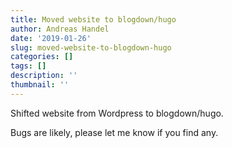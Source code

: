 ```yaml
---
title: Moved website to blogdown/hugo
author: Andreas Handel
date: '2019-01-26'
slug: moved-website-to-blogdown-hugo
categories: []
tags: []
description: ''
thumbnail: ''
---
```


Shifted website from Wordpress to blogdown/hugo.

Bugs are likely, please let me know if you find any.
